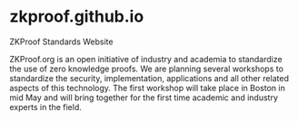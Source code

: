# zkproof.github.io
ZKProof Standards Website

ZKProof.org is an open initiative of industry and academia to standardize the use of zero knowledge proofs. We are planning several workshops to standardize the security, implementation, applications and all other related aspects of this technology. The first workshop will take place in Boston in mid May and will bring together for the first time academic and industry experts in the field.